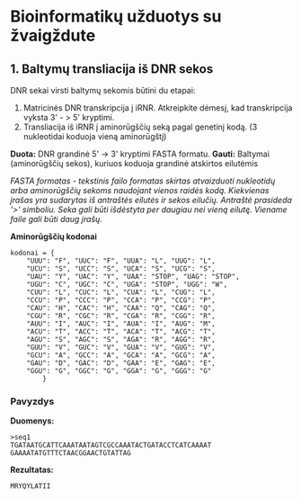 # Bioinformatikų užduotys su žvaigždute

## 1. Baltymų transliacija iš DNR sekos

DNR sekai virsti baltymų sekomis būtini du etapai:
1. Matricinės DNR transkripcija į iRNR. Atkreipkite dėmesį, kad transkripcija vyksta 3' - > 5' kryptimi.
2. Transliacija iš iRNR į aminorūgščių seką pagal genetinį kodą. (3 nukleotidai koduoja vieną aminorūgštį)


**Duota:** DNR grandinė 5' -> 3' kryptimi FASTA formatu. 
**Gauti:** Baltymai (aminorūgščių sekos), kuriuos koduoja grandinė atskirtos eilutėmis

*FASTA formatas - tekstinis failo formatas skirtas atvaizduoti nukleotidų arba aminorūgščių sekoms naudojant vienos raidės kodą. 
Kiekvienas įrašas yra sudarytas iš antraštės eilutės ir sekos eilučių. 
Antraštė prasideda '>' simboliu. 
Seka gali būti išdėstyta per daugiau nei vieną eilutę. 
Viename faile gali būti daug įrašų.*

**Aminorūgščių kodonai**
```Python3
kodonai = {
	"UUU": "F", "UUC": "F", "UUA": "L", "UUG": "L",
	"UCU": "S", "UCC": "S", "UCA": "S", "UCG": "S",
	"UAU": "Y", "UAC": "Y", "UAA": "STOP", "UAG": "STOP",
	"UGU": "C", "UGC": "C", "UGA": "STOP", "UGG": "W",
	"CUU": "L", "CUC": "L", "CUA": "L", "CUG": "L",
	"CCU": "P", "CCC": "P", "CCA": "P", "CCG": "P",
	"CAU": "H", "CAC": "H", "CAA": "Q", "CAG": "Q",
	"CGU": "R", "CGC": "R", "CGA": "R", "CGG": "R",
	"AUU": "I", "AUC": "I", "AUA": "I", "AUG": "M",
	"ACU": "T", "ACC": "T", "ACA": "T", "ACG": "T",
	"AGU": "S", "AGC": "S", "AGA": "R", "AGG": "R",
	"GUU": "V", "GUC": "V", "GUA": "V", "GUG": "V",
	"GCU": "A", "GCC": "A", "GCA": "A", "GCG": "A",
	"GAU": "D", "GAC": "D", "GAA": "E", "GAG": "E",
	"GGU": "G", "GGC": "G", "GGA": "G", "GGG": "G"
	    }
```


### Pavyzdys

**Duomenys:**
```FASTA
>seq1 
TGATAATGCATTCAAATAATAGTCGCCAAATACTGATACCTCATCAAAAT
GAAAATATGTTTCTAACGGAACTGTATTAG
```
**Rezultatas:**
```
MRYQYLATII
```
